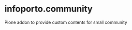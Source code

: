 infoporto.community
===================

Plone addon to provide custom contents for small community
